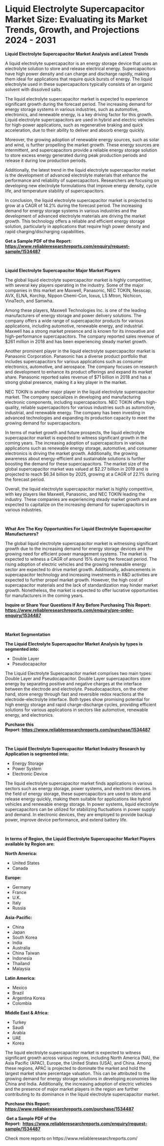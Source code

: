 <p><h1>Liquid Electrolyte Supercapacitor Market Size: Evaluating its Market Trends, Growth, and Projections 2024 - 2031</h1></p><p><strong>Liquid Electrolyte Supercapacitor Market Analysis and Latest Trends</strong></p>
<p><p>A liquid electrolyte supercapacitor is an energy storage device that uses an electrolyte solution to store and release electrical energy. Supercapacitors have high power density and can charge and discharge rapidly, making them ideal for applications that require quick bursts of energy. The liquid electrolyte used in these supercapacitors typically consists of an organic solvent with dissolved salts.</p><p>The liquid electrolyte supercapacitor market is expected to experience significant growth during the forecast period. The increasing demand for energy storage systems in various industries, such as automotive, electronics, and renewable energy, is a key driving factor for this growth. Liquid electrolyte supercapacitors are used in hybrid and electric vehicles for high-power applications, such as regenerative braking and quick acceleration, due to their ability to deliver and absorb energy quickly.</p><p>Moreover, the growing adoption of renewable energy sources, such as solar and wind, is further propelling the market growth. These energy sources are intermittent, and supercapacitors provide a reliable energy storage solution to store excess energy generated during peak production periods and release it during low production periods.</p><p>Additionally, the latest trend in the liquid electrolyte supercapacitor market is the development of advanced electrolyte materials that enhance the performance and reliability of supercapacitors. Researchers are focusing on developing new electrolyte formulations that improve energy density, cycle life, and temperature stability of supercapacitors.</p><p>In conclusion, the liquid electrolyte supercapacitor market is projected to grow at a CAGR of 14.2% during the forecast period. The increasing demand for energy storage systems in various industries and the development of advanced electrolyte materials are driving the market growth. This technology offers a reliable and efficient energy storage solution, particularly in applications that require high power density and rapid charging/discharging capabilities.</p></p>
<p><strong>Get a Sample PDF of the Report:&nbsp; <a href="https://www.reliableresearchreports.com/enquiry/request-sample/1534487">https://www.reliableresearchreports.com/enquiry/request-sample/1534487</a></strong></p>
<p>&nbsp;</p>
<p><strong>Liquid Electrolyte Supercapacitor Major Market Players</strong></p>
<p><p>The global liquid electrolyte supercapacitor market is highly competitive, with several key players operating in the industry. Some of the major companies in this market are Maxwell, Panasonic, NEC TOKIN, Nesscap, AVX, ELNA, Korchip, Nippon Chemi-Con, Ioxus, LS Mtron, Nichicon, VinaTech, and Samwha. </p><p>Among these players, Maxwell Technologies Inc. is one of the leading manufacturers of energy storage and power delivery solutions. The company offers a wide range of supercapacitor products for various applications, including automotive, renewable energy, and industrial. Maxwell has a strong market presence and is known for its innovative and high-performance supercapacitors. The company reported sales revenue of $261 million in 2018 and has been experiencing steady market growth.</p><p>Another prominent player in the liquid electrolyte supercapacitor market is Panasonic Corporation. Panasonic has a diverse product portfolio that includes supercapacitors for various applications such as consumer electronics, automotive, and aerospace. The company focuses on research and development to enhance its product offerings and expand its market share. Panasonic reported sales revenue of $71 billion in 2018 and has a strong global presence, making it a key player in the market.</p><p>NEC TOKIN is another major player in the liquid electrolyte supercapacitor market. The company specializes in developing and manufacturing electronic components, including supercapacitors. NEC TOKIN offers high-quality, reliable supercapacitors for various industries such as automotive, industrial, and renewable energy. The company has been investing in advanced technologies and expanding its production capacity to meet the growing demand for supercapacitors. </p><p>In terms of market growth and future prospects, the liquid electrolyte supercapacitor market is expected to witness significant growth in the coming years. The increasing adoption of supercapacitors in various applications such as renewable energy storage, automotive, and consumer electronics is driving the market growth. Additionally, the growing awareness about energy-efficient and sustainable solutions is further boosting the demand for these supercapacitors. The market size of the global supercapacitor market was valued at $2.27 billion in 2019 and is projected to reach $6.34 billion by 2025, growing at a CAGR of 22.1% during the forecast period.</p><p>Overall, the liquid electrolyte supercapacitor market is highly competitive, with key players like Maxwell, Panasonic, and NEC TOKIN leading the industry. These companies are experiencing steady market growth and are expected to capitalize on the increasing demand for supercapacitors in various industries.</p></p>
<p>&nbsp;</p>
<p><strong>What Are The Key Opportunities For Liquid Electrolyte Supercapacitor Manufacturers?</strong></p>
<p><p>The global liquid electrolyte supercapacitor market is witnessing significant growth due to the increasing demand for energy storage devices and the growing need for efficient power management systems. The market is expected to witness a CAGR of around 15% during the forecast period. The rising adoption of electric vehicles and the growing renewable energy sector are expected to drive market growth. Additionally, advancements in supercapacitor technology and increasing investments in R&D activities are expected to further propel market growth. However, the high cost of supercapacitor materials and the lack of standardization may hinder market growth. Nonetheless, the market is expected to offer lucrative opportunities for manufacturers in the coming years.</p></p>
<p><strong>Inquire or Share Your Questions If Any Before Purchasing This Report: <a href="https://www.reliableresearchreports.com/enquiry/pre-order-enquiry/1534487">https://www.reliableresearchreports.com/enquiry/pre-order-enquiry/1534487</a></strong></p>
<p>&nbsp;</p>
<p><strong>Market Segmentation</strong></p>
<p><strong>The Liquid Electrolyte Supercapacitor Market Analysis by types is segmented into:</strong></p>
<p><ul><li>Double Layer</li><li>Pseudocapacitor</li></ul></p>
<p><p>The Liquid Electrolyte Supercapacitor market comprises two main types: Double Layer and Pseudocapacitor. Double Layer supercapacitors store energy by separating positive and negative charges at the interface between the electrode and electrolyte. Pseudocapacitors, on the other hand, store energy through fast and reversible redox reactions at the electrode-electrolyte interface. Both types show promising potential for high energy storage and rapid charge-discharge cycles, providing efficient solutions for various applications in sectors like automotive, renewable energy, and electronics.</p></p>
<p><strong>Purchase this Report:&nbsp;<a href="https://www.reliableresearchreports.com/purchase/1534487">https://www.reliableresearchreports.com/purchase/1534487</a></strong></p>
<p>&nbsp;</p>
<p><strong>The Liquid Electrolyte Supercapacitor Market Industry Research by Application is segmented into:</strong></p>
<p><ul><li>Energy Storage</li><li>Power System</li><li>Electronic Device</li></ul></p>
<p><p>The liquid electrolyte supercapacitor market finds applications in various sectors such as energy storage, power systems, and electronic devices. In the field of energy storage, these supercapacitors are used to store and release energy quickly, making them suitable for applications like hybrid vehicles and renewable energy storage. In power systems, liquid electrolyte supercapacitors can be utilized for stabilizing fluctuations in power supply and demand. In electronic devices, they are employed to provide backup power, improve device performance, and extend battery life.</p></p>
<p>&nbsp;</p>
<p><strong>In terms of Region, the Liquid Electrolyte Supercapacitor Market Players available by Region are:</strong></p>
<p>
    <p> <strong> North America: </strong>
        <ul>
            <li>United States</li>
            <li>Canada</li>
        </ul>
        </p> 
    <p> <strong> Europe: </strong>
        <ul>
            <li>Germany</li>
            <li>France</li>
            <li>U.K.</li>
            <li>Italy</li>
            <li>Russia</li>
        </ul>
        </p> 
    <p> <strong> Asia-Pacific: </strong>
        <ul>
            <li>China</li>
            <li>Japan</li>
            <li>South Korea</li>
            <li>India</li>
            <li>Australia</li>
            <li>China Taiwan</li>
            <li>Indonesia</li>
            <li>Thailand</li>
            <li>Malaysia</li>
        </ul>
        </p> 
    <p> <strong> Latin America: </strong>
        <ul>
            <li>Mexico</li>
            <li>Brazil</li>
            <li>Argentina Korea</li>
            <li>Colombia</li>
        </ul>
        </p> 
    <p> <strong> Middle East & Africa: </strong>
        <ul>
            <li>Turkey</li>
            <li>Saudi</li>
            <li>Arabia</li>
            <li>UAE</li>
            <li>Korea</li>
        </ul>
    </p>
    </p>
<p><p>The liquid electrolyte supercapacitor market is expected to witness significant growth across various regions, including North America (NA), the Asia Pacific (APAC), Europe, the United States (USA), and China. Among these regions, APAC is projected to dominate the market and hold the largest market share percentage valuation. This can be attributed to the growing demand for energy storage solutions in developing economies like China and India. Additionally, the increasing adoption of electric vehicles and the presence of major market players in the region are further contributing to its dominance in the liquid electrolyte supercapacitor market.</p></p>
<p><strong>Purchase this Report: <a href="https://www.reliableresearchreports.com/purchase/1534487">https://www.reliableresearchreports.com/purchase/1534487</a></strong></p>
<p>&nbsp;<strong>Get a Sample PDF of the Report:&nbsp;&nbsp;<a href="https://www.reliableresearchreports.com/enquiry/request-sample/1534487">https://www.reliableresearchreports.com/enquiry/request-sample/1534487</a></strong></p>
<p><strong></strong></p>
<p>Check more reports on https://www.reliableresearchreports.com/</p>